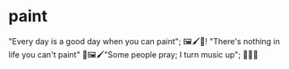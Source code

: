 # paint
 "Every day is a good day when you can paint"; 🖼️🖌️🎨! "There's nothing in life you can't paint" 🎨🖼️🖌️"Some people pray; I turn music up"; 🎼🥁🎺
